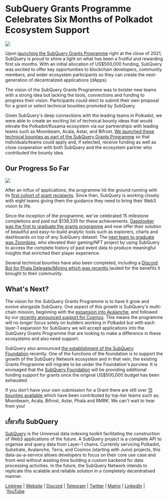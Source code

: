 # SubQuery Grants Programme Celebrates Six Months of Polkadot Ecosystem Support

![](https://miro.medium.com/max/1400/1*P_qbuyYqTl2c-6wg5bb2eg.jpeg)

Upon [launching the SubQuery Grants Programme](./20211222-grants.md) right at the close of 2021, SubQuery is proud to shine a light on what has been a fruitful and rewarding first six months. With an initial allocation of US$500,000 funding, SubQuery was excited to offer key opportunities to blockchain developers, community members, and wider ecosystem participants so they can create the next-generation of decentralized applications (dApps).

The vision of the SubQuery Grants Programme was to bolster new teams with a strong idea but lacking the tools, connections and funding to progress their vision. Participants could elect to submit their own proposal for a grant or select technical bounties promoted by SubQuery.

Given SubQuery's deep connections with the leading teams in Polkadot, we were able to create an exciting list of technical bounty ideas that would elevate the Polkadot/Kusama ecosystem via our partnerships with leading teams such as Moonbeam, Acala, Astar, and Bifrost. [We launched these technical bounties as part of the SubQuery Grants Programme](./20220127-grants-bounties.md) so that individuals/teams could apply and, if selected, receive funding as well as close cooperation with both SubQuery and the ecosystem partner who contributed the bounty idea.

## Our Progress So Far

![](https://miro.medium.com/max/1400/1*l_IG7mnRrpJApsWf739juA.png)

After an influx of applications, the programme hit the ground running with its [first cohort of grant recipients](./20220223-grants-first-cohort.md). Since then, SubQuery is working closely with eight teams giving them the guidance they need to bring their Web3 vision to life.

Since the inception of the programme, we've celebrated 15 milestone completions and paid out $139,335 for these achievements. [Dapplooker was the first to graduate the grants programme](../customer_announcements/20220425-dapplooker-grant.md) and now offer their solution of beautiful and easy-to-build analytic tools such as explorers, charts and dashboards on top of any SubQuery dataset. The [next team to graduate was Zoombies](../customer_announcements/20220520-zoombies.md), who elevated their gaming/NFT project by using SubQuery to access the complete history of past event data to produce meaningful insights that enriched their player experience.

Several technical bounties have also been completed, including a [Discord Bot for Phala Delegate/Mining which was recently ](https://twitter.com/phalanetwork/status/1525023207371468800?s=21)lauded for the benefits it brought to their community.

## What's Next?

The vision for the SubQuery Grants Programme is to have it grow and evolve alongside SubQuery. One aspect of this growth is SubQuery's multi-chain mission, beginning with the [expansion into Avalanche](./20220321-avalache.md), and followed by our [recently announced support for Cosmos](./20220609-juno-cosmos.md). This means the programme will no longer focus solely on builders working in Polkadot but with each layer-1 expansion for SubQuery we will accept applications into the SubQuery Grants Programme that are looking to make a difference in these ecosystems and also need support.

SubQuery also announced [the establishment of the SubQuery Foundation](./20220617-foundation-launch.md) recently. One of the functions of the foundation is to support the growth of the SubQuery Network ecosystem and in that vein, the existing Grants Programme will migrate to be under the Foundation's purview. It is envisaged that the [SubQuery Foundation](https://www.subquery.foundation/) will be providing additional funding support for grants once the original US$500,000 budget has been exhausted.

If you don't have your own submission for a Grant there are still over [15 bounties available ](https://subquery.network/grants)which have been contributed by top-tier teams such as; Moonbeam, Acala, Bifrost, Astar, Phala and RMRK. We can't wait to hear from you!

## เกี่ยวกับ SubQuery

[SubQuery](https://subquery.network/) is the Universal data indexing toolkit facilitating the construction of Web3 applications of the future. A SubQuery project is a complete API to organise and query data from Layer-1 chains. Currently servicing Polkadot, Substrate, Avalanche, Terra, and Cosmos (starting with Juno) projects, this data-as-a-service allows developers to focus on their core use case and front-end without wasting time building a custom backend for data processing activities. In the future, the SubQuery Network intends to replicate this scalable and reliable solution in a completely decentralised manner.

​​[Linktree](https://linktr.ee/subquerynetwork) | [Website](https://subquery.network/) | [Discord](https://discord.com/invite/78zg8aBSMG) | [Telegram](https://t.me/subquerynetwork) | [Twitter](https://twitter.com/subquerynetwork) | [Matrix](https://matrix.to/#/#subquery:matrix.org) | [LinkedIn](https://www.linkedin.com/company/subquery) | [YouTube](https://www.youtube.com/channel/UCi1a6NUUjegcLHDFLr7CqLw)

